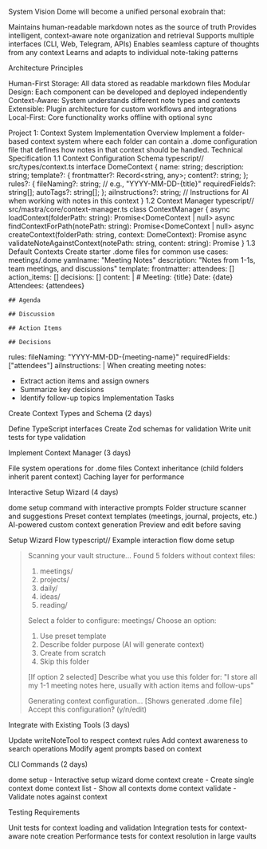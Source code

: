 System Vision
Dome will become a unified personal exobrain that:

Maintains human-readable markdown notes as the source of truth
Provides intelligent, context-aware note organization and retrieval
Supports multiple interfaces (CLI, Web, Telegram, APIs)
Enables seamless capture of thoughts from any context
Learns and adapts to individual note-taking patterns

Architecture Principles

Human-First Storage: All data stored as readable markdown files
Modular Design: Each component can be developed and deployed independently
Context-Aware: System understands different note types and contexts
Extensible: Plugin architecture for custom workflows and integrations
Local-First: Core functionality works offline with optional sync

Project 1: Context System Implementation
Overview
Implement a folder-based context system where each folder can contain a .dome configuration file that defines how notes in that context should be handled.
Technical Specification
1.1 Context Configuration Schema
typescript// src/types/context.ts
interface DomeContext {
  name: string;
  description: string;
  template?: {
    frontmatter?: Record<string, any>;
    content?: string;
  };
  rules?: {
    fileNaming?: string; // e.g., "YYYY-MM-DD-{title}"
    requiredFields?: string[];
    autoTags?: string[];
  };
  aiInstructions?: string; // Instructions for AI when working with notes in this context
}
1.2 Context Manager
typescript// src/mastra/core/context-manager.ts
class ContextManager {
  async loadContext(folderPath: string): Promise<DomeContext | null>
  async findContextForPath(notePath: string): Promise<DomeContext | null>
  async createContext(folderPath: string, context: DomeContext): Promise<void>
  async validateNoteAgainstContext(notePath: string, content: string): Promise<ValidationResult>
}
1.3 Default Contexts
Create starter .dome files for common use cases:
meetings/.dome
yamlname: "Meeting Notes"
description: "Notes from 1-1s, team meetings, and discussions"
template:
  frontmatter:
    attendees: []
    action_items: []
    decisions: []
  content: |
    # Meeting: {title}
    Date: {date}
    Attendees: {attendees}

    ## Agenda

    ## Discussion

    ## Action Items

    ## Decisions
rules:
  fileNaming: "YYYY-MM-DD-{meeting-name}"
  requiredFields: ["attendees"]
aiInstructions: |
  When creating meeting notes:

- Extract action items and assign owners
- Summarize key decisions
- Identify follow-up topics
Implementation Tasks

Create Context Types and Schema (2 days)

Define TypeScript interfaces
Create Zod schemas for validation
Write unit tests for type validation

Implement Context Manager (3 days)

File system operations for .dome files
Context inheritance (child folders inherit parent context)
Caching layer for performance

Interactive Setup Wizard (4 days)

dome setup command with interactive prompts
Folder structure scanner and suggestions
Preset context templates (meetings, journal, projects, etc.)
AI-powered custom context generation
Preview and edit before saving

Setup Wizard Flow
typescript// Example interaction flow
dome setup
> Scanning your vault structure...
> Found 5 folders without context files:
>
> 1. meetings/
> 2. projects/
> 3. daily/
> 4. ideas/
> 5. reading/
>
> Select a folder to configure: meetings/
> Choose an option:
>
> 1. Use preset template
> 2. Describe folder purpose (AI will generate context)
> 3. Create from scratch
> 4. Skip this folder
>
> [If option 2 selected]
> Describe what you use this folder for: "I store all my 1-1 meeting notes here,
> usually with action items and follow-ups"
>
> Generating context configuration...
> [Shows generated .dome file]
> Accept this configuration? (y/n/edit)

Integrate with Existing Tools (3 days)

Update writeNoteTool to respect context rules
Add context awareness to search operations
Modify agent prompts based on context

CLI Commands (2 days)

dome setup - Interactive setup wizard
dome context create <folder> - Create single context
dome context list - Show all contexts
dome context validate <path> - Validate notes against context

Testing Requirements

Unit tests for context loading and validation
Integration tests for context-aware note creation
Performance tests for context resolution in large vaults
